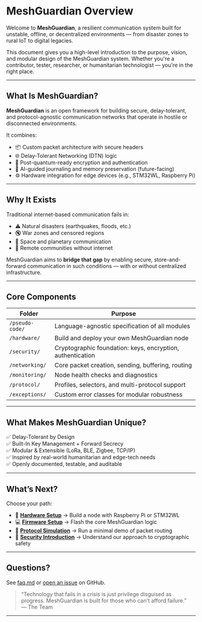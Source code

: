 # MeshGuardian Overview

Welcome to **MeshGuardian**, a resilient communication system built for unstable, offline, or decentralized environments — from disaster zones to rural IoT to digital legacies.

This document gives you a high-level introduction to the purpose, vision, and modular design of the MeshGuardian system. Whether you're a contributor, tester, researcher, or humanitarian technologist — you're in the right place.

---

## What Is MeshGuardian?

**MeshGuardian** is an open framework for building secure, delay-tolerant, and protocol-agnostic communication networks that operate in hostile or disconnected environments.

It combines:
- 📦 Custom packet architecture with secure headers
- 🌐 Delay-Tolerant Networking (DTN) logic
- 🔐 Post-quantum-ready encryption and authentication
- 🧠 AI-guided journaling and memory preservation (future-facing)
- ⚙️ Hardware integration for edge devices (e.g., STM32WL, Raspberry Pi)

---

## Why It Exists

Traditional internet-based communication fails in:

- ⚠️ Natural disasters (earthquakes, floods, etc.)
- 🔇 War zones and censored regions
- 🌌 Space and planetary communication
- 📡 Remote communities without internet

MeshGuardian aims to **bridge that gap** by enabling secure, store-and-forward communication in such conditions — with or without centralized infrastructure.

---

## Core Components

| Folder | Purpose |
|--------|---------|
| `/pseudo-code/` | Language-agnostic specification of all modules |
| `/hardware/` | Build and deploy your own MeshGuardian node |
| `/security/` | Cryptographic foundation: keys, encryption, authentication |
| `/networking/` | Core packet creation, sending, buffering, routing |
| `/monitoring/` | Node health checks and diagnostics |
| `/protocol/` | Profiles, selectors, and multi-protocol support |
| `/exceptions/` | Custom error classes for modular robustness |

---

## What Makes MeshGuardian Unique?

✅ Delay-Tolerant by Design  
✅ Built-In Key Management + Forward Secrecy  
✅ Modular & Extensible (LoRa, BLE, Zigbee, TCP/IP)  
✅ Inspired by real-world humanitarian and edge-tech needs  
✅ Openly documented, testable, and auditable

---

## What’s Next?

Choose your path:

- 🔧 **[Hardware Setup](2_hardware_quickstart.md)** → Build a node with Raspberry Pi or STM32WL
- 💻 **[Firmware Setup](3_firmware_quickstart.md)** → Flash the core MeshGuardian logic
- 📡 **[Protocol Simulation](4_protocol_demo.md)** → Run a minimal demo of packet routing
- 🔐 **[Security Introduction](5_security_basics.md)** → Understand our approach to cryptographic safety

---

## Questions?

See [faq.md](faq.md) or [open an issue](https://github.com/macleen/meshguardian/issues) on GitHub.

> “Technology that fails in a crisis is just privilege disguised as progress. MeshGuardian is built for those who can't afford failure.”  
> — The Team

---
